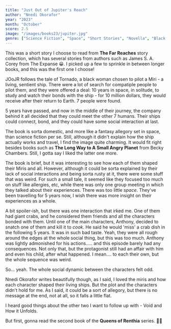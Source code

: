```yaml
---
title: "Just Out of Jupiter's Reach"
author: "Nnedi Okorafor"
year: "2023"
month: "October"
score: 2.5
image: "/images/books23/jupiter.jpg"
genre: ["Science Fiction", "Space", "Short Stories", "Novella", "Black Author"]
---
```


This was a short story I choose to read from **The Far Reaches** story collection, which has several stories from authors such as James S. A. Corey from The Expanse 😀. I picked up a few to sprinkle in between longer books, and this was the first one I choose!

JOoJR follows the tale of Tornado, a black woman chosen to pilot a Miri - a living, sentient ship. There were a lot of search for compatiple people to pilot them, and they were offered a deal: 10 years in space, in solitude, to study and watch their bonds with the ship - for 10 million dollars, they would receive after their return to Earth. 7 people were found.

5 years have passed, and now in the middle of their journey, the company behind it all decided that they could meet the other 7 humans. Their ships could connect, bond, and they could have some social interaction at last.

The book is sorta domestic, and more like a fantasy allegory set in space, than science fiction per se. Still, although it didn't explain how the ship actually works and travel, I find the image quite charming. It would fit right besides books such as **The Long Way to A Small Angry Planet** from Becky Chambers. Still, I gotta say I liked the latter one more.

The book is brief, but it was interesting to see how each of them shaped their Miris and all. However, although it could be sorta explained by their lack of social interactions and being sorta rusty at it, there were some stuff that was weird. For such a small tale, it seemed like they focused too much on stuff like allergies, etc, while there was only one group meeting in which they talked about their experiences. There was too little _space_. They've been travelling for 5 years now, I wish there was more insight on their experiences as a whole.

A bit spoiler-ish, but there was one interaction that irked me. One of them had giant crabs, and he considered them friends and all the characters bonded with them. Until one of the main characters, Anthony, decided to snatch one of them and kill it to _cook_. He said he would 'miss' a crab dish in the following 5 years. It was in such bad taste. Yeah, they were all rough around the edges at the whole social thing, but this was too much. Anthony was lightly admonished for his actions..... and this episode barely had any consequences. Not only that, but the protagonist still had an affair with him and even his child, after what happened. I mean.... to each their own, but the whole sequence was weird.

So... yeah. The whole social dynamic between the characters felt odd.

Nnedi Okorafor writes beautifully though, as I said, I loved the miris and how each character shaped their living ships. But the plot and the characters didn't hold for me. As I said, it could be a sort of allegory, but there is no message at the end, not at all, so it falls a little flat.

I heard good things about the other two I want to follow up with - Void and How it Unfolds.

But first, gonna read the second book of the **Queens of Renthia** series. 💪🏼
